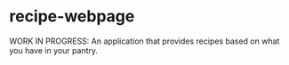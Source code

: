 # recipe-webpage
WORK IN PROGRESS: An application that provides recipes based on what you have in your pantry.
